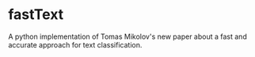 # fastText
A python implementation of Tomas Mikolov's new paper about a fast and accurate approach for text classification.
